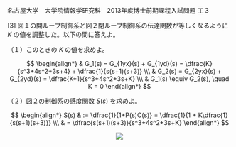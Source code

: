 名古屋大学　大学院情報学研究科　2013年度博士前期課程入試問題 工３

\[3] 図１の開ループ制御系と図２閉ループ制御系の伝達関数が等しくなるように $K$ の値を調整した。以下の問に答えよ。

（１）このときの $K$ の値を求めよ。

$$
    \begin{align*}
        & G_1(s) = G_{1yx}(s) + G_{1yd}(s) =  \dfrac{K}{s^3+4s^2+3s+4} + \dfrac{1}{s(s+1)(s+3)} \\\        
        & G_2(s) = G_{2yx}(s) + G_{2yd}(s) = \dfrac{K+1}{s^3+4s^2+3s+K} \\\
        & G_1(s) \equiv G_2(s), \quad K = 0
    \end{align*}
$$

（２）図２の制御系の感度関数 $S(s)$ を求めよ。

$$
    \begin{align*}
        S(s) & := \dfrac{1}{1+P(s)C(s)} = \dfrac{1}{1 + K\dfrac{1}{s(s+1)(s+3)}} \\\
        & = \dfrac{s(s+1)(s+3)}{s^3+4s^2+3s+K}
    \end{align*}
$$

<p align="center">
    <img src="https://gcdnb.pbrd.co/images/2Ij6S3uRzKYr.png?o=1"/>
</p>
